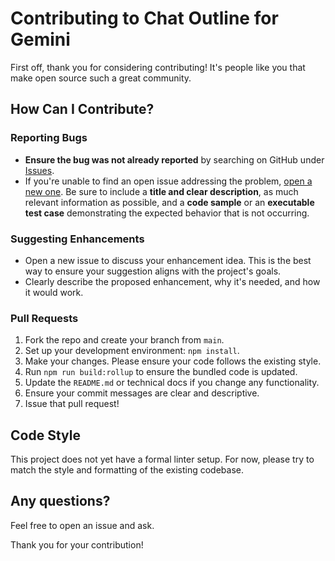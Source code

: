 # Contributing to Chat Outline for Gemini

First off, thank you for considering contributing! It's people like you that make open source such a great community.

## How Can I Contribute?

### Reporting Bugs

- **Ensure the bug was not already reported** by searching on GitHub under [Issues](https://github.com/RonkTsang/gemini-chat-extension/issues).
- If you're unable to find an open issue addressing the problem, [open a new one](https://github.com/RonkTsang/gemini-chat-extension/issues/new). Be sure to include a **title and clear description**, as much relevant information as possible, and a **code sample** or an **executable test case** demonstrating the expected behavior that is not occurring.

### Suggesting Enhancements

- Open a new issue to discuss your enhancement idea. This is the best way to ensure your suggestion aligns with the project's goals.
- Clearly describe the proposed enhancement, why it's needed, and how it would work.

### Pull Requests

1.  Fork the repo and create your branch from `main`.
2.  Set up your development environment: `npm install`.
3.  Make your changes. Please ensure your code follows the existing style.
4.  Run `npm run build:rollup` to ensure the bundled code is updated.
5.  Update the `README.md` or technical docs if you change any functionality.
6.  Ensure your commit messages are clear and descriptive.
7.  Issue that pull request!

## Code Style

This project does not yet have a formal linter setup. For now, please try to match the style and formatting of the existing codebase.

## Any questions?

Feel free to open an issue and ask.

Thank you for your contribution!
